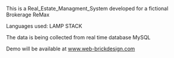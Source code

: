 This is a Real_Estate_Managment_System developed for a fictional Brokerage ReMax 

Languages used: LAMP STACK 

The data is being collected from real time database MySQL

Demo will be available at www.web-brickdesign.com




                            
